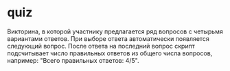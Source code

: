 # quiz
Викторина, в которой участнику предлагается ряд вопросов с четырьмя вариантами ответов.
При выборе ответа автоматически появляется следующий вопрос.
После ответа на последний вопрос скрипт подсчитывает число правильных ответов из общего числа вопросов, например: "Всего правильных ответов: 4/5".
